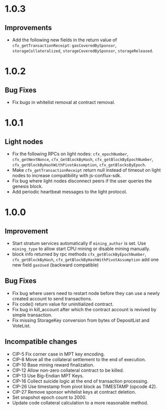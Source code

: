 # 1.0.3

## Improvements

- Add the following new fields in the return value of `cfx_getTransactionReceipt`: `gasCoveredBySponsor`, `storageCollateralized`, `storageCoveredBySponsor`, `storageReleased`.

# 1.0.2

## Bug Fixes

- Fix bugs in whitelist removal at contract removal.

# 1.0.1

## Light nodes

- Fix the following RPCs on light nodes: `cfx_epochNumber`, `cfx_getNextNonce`, `cfx_GetBlockByHash`, `cfx_getBlockByEpochNumber`, `cfx_getBlockByHashWithPivotAssumption`, `cfx_getBlocksByEpoch`.
- Make `cfx_getTransactionReceipt` return null instead of timeout on light nodes to increase compatibility with js-conflux-sdk.
- Fix bug where light nodes disconnect peers if the user queries the genesis block.
- Add periodic heartbeat messages to the light protocol.

# 1.0.0

## Improvement

- Start stratum services automatically if `mining_author` is set.
Use `mining_type` to allow start CPU mining or disable mining manually.
- block info returned by rpc methods `cfx_getBlockByEpochNumber`, `cfx_getBlockByHash`, `cfx_getBlockByHashWithPivotAssumption` add one new field `gasUsed` (backward compatible)

## Bug Fixes

- Fix bug where users need to restart node before they can use a newly created account to send transactions.
- Fix code() return value for uninitialized contract.
- Fix bug in kill_account after which the contract account is revived by simple transaction.
- Fix missing StorageKey conversion from bytes of DepositList and VoteList.

## Incompatible changes

- CIP-5 Fix corner case in MPT key encoding.
- CIP-8 Move all the collateral settlement to the end of execution.
- CIP-10 Base mining reward finalization.
- CIP-12 Allow non-zero collateral contract to be killed.
- CIP-13 Use Big-Endian MPT Keys.
- CIP-16 Collect suicide logic at the end of transaction processing.
- CIP-26 Use timestamp from pivot block as TIMESTAMP (opcode 42).
- CIP-27 Remove sponsor whitelist keys at contract deletion.
- Set snapshot epoch count to 2000.
- Update code collateral calculation to a more reasonable method.
